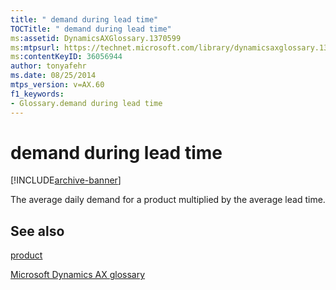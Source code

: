 ```yaml
---
title: " demand during lead time"
TOCTitle: " demand during lead time"
ms:assetid: DynamicsAXGlossary.1370599
ms:mtpsurl: https://technet.microsoft.com/library/dynamicsaxglossary.1370599(v=AX.60)
ms:contentKeyID: 36056944
author: tonyafehr
ms.date: 08/25/2014
mtps_version: v=AX.60
f1_keywords:
- Glossary.demand during lead time
---
```


# demand during lead time


[!INCLUDE[archive-banner](includes/archive-banner.md)]

The average daily demand for a product multiplied by the average lead time.

## See also

[product](product.md)

[Microsoft Dynamics AX glossary](glossary/microsoft-dynamics-ax-glossary.md)

  


